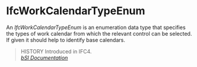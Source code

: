 IfcWorkCalendarTypeEnum
=======================
An _IfcWorkCalendarTypeEnum_ is an enumeration data type that specifies the
types of work calendar from which the relevant control can be selected. If
given it should help to identify base calendars.  
  
> HISTORY  Introduced in IFC4.  
[ _bSI
Documentation_](https://standards.buildingsmart.org/IFC/DEV/IFC4_2/FINAL/HTML/schema/ifcprocessextension/lexical/ifcworkcalendartypeenum.htm)


